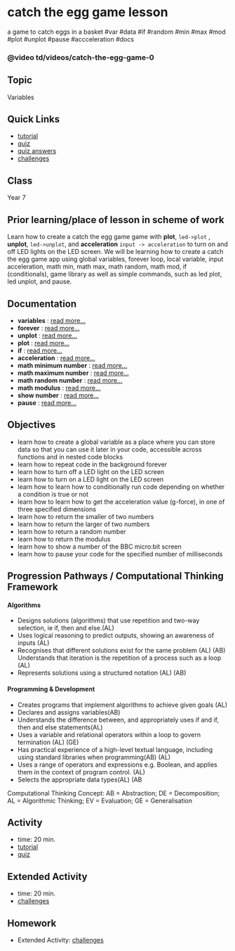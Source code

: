 # catch the egg game lesson

a game to catch eggs in a basket #var #data #if #random #min #max #mod #plot #unplot #pause #accceleration #docs

### @video td/videos/catch-the-egg-game-0

## Topic

Variables

## Quick Links

* [tutorial](/microbit/lessons/catch-the-egg-game/tutorial)
* [quiz](/microbit/lessons/catch-the-egg-game/quiz)
* [quiz answers](/microbit/lessons/catch-the-egg-game/quiz-answers)
* [challenges](/microbit/lessons/catch-the-egg-game/challenges)

## Class

Year 7

## Prior learning/place of lesson in scheme of work

Learn how to create a catch the egg game game with **plot**, `led->plot` , **unplot**, `led->unplot`, and **acceleration**  `input -> acceleration` to turn on and off LED lights on the LED screen. We will be learning how to create a catch the egg game app using global variables, forever loop, local variable, input acceleration, math min, math max, math random, math mod, if (conditionals), game library as well as simple commands, such as led plot, led unplot, and pause.

## Documentation

* **variables** : [read more...](/microbit/reference/variables/var)
* **forever** : [read more...](/microbit/reference/basic/forever)
* **unplot** : [read more...](/microbit/reference/led/unplot)
* **plot** : [read more...](/microbit/reference/led/plot)
* **if** : [read more...](/microbit/reference/logic/if)
* **acceleration** : [read more...](/microbit/reference/input/acceleration)
* **math minimum number** : [read more...](/microbit/js/math)
* **math maximum number** : [read more...](/microbit/js/math)
* **math random number** : [read more...](/microbit/js/math)
* **math modulus** : [read more...](/microbit/js/math)
* **show number** : [read more...](/microbit/reference/basic/show-number)
* **pause** : [read more...](/microbit/reference/basic/pause)

## Objectives

* learn how to create a global variable as a place where you can store data so that you can use it later in your code, accessible across functions and in nested code blocks
* learn how to repeat code in the background forever
* learn how to turn off a LED light on the LED screen
* learn how to turn on a LED light on the LED screen
* learn how to learn how to conditionally run code depending on whether a condition is true or not
* learn how to learn how to get the acceleration value (g-force), in one of three specified dimensions
* learn how to return the smaller of two numbers
* learn how to return the larger of two numbers
* learn how to return a random number
* learn how to return the modulus
* learn how to show a number of the BBC micro:bit screen
* learn how to pause your code for the specified number of milliseconds

## Progression Pathways / Computational Thinking Framework

#### Algorithms

* Designs solutions (algorithms) that use repetition and two-way  selection, ie if, then and else.(AL)
*  Uses logical reasoning to predict  outputs, showing an awareness of inputs (AL)
* Recognises that different solutions exist for the same problem (AL) (AB)  Understands that iteration is the repetition of a process such as a loop (AL)
* Represents solutions using a structured notation (AL) (AB)

#### Programming & Development

* Creates programs that implement algorithms to achieve given goals (AL)
*  Declares and assigns variables(AB)
* Understands the difference between, and appropriately uses if and if, then and else statements(AL)
* Uses a variable and relational operators within a loop to govern termination (AL) (GE)
* Has practical experience of a high-level textual language, including using standard libraries when programming(AB) (AL)
* Uses a range of operators and expressions e.g. Boolean, and applies them in the context of program control. (AL)
* Selects the appropriate data types(AL) (AB

Computational Thinking Concept: AB = Abstraction; DE = Decomposition; AL = Algorithmic Thinking; EV = Evaluation; GE = Generalisation

## Activity

* time: 20 min.
* [tutorial](/microbit/lessons/catch-the-egg-game/tutorial)
* [quiz](/microbit/lessons/catch-the-egg-game/quiz)

## Extended Activity

* time: 20 min.
* [challenges](/microbit/lessons/catch-the-egg-game/challenges)

## Homework

* Extended Activity: [challenges](/microbit/lessons/catch-the-egg-game/challenges)

